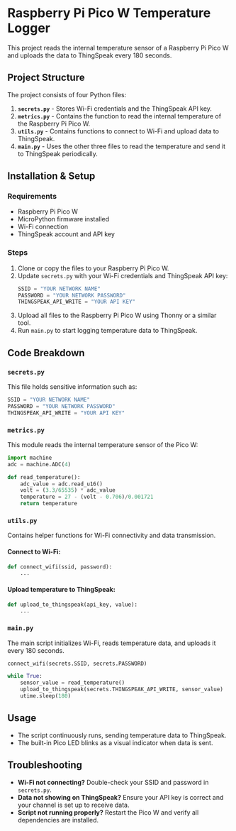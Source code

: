 # Raspberry Pi Pico W Temperature Logger

This project reads the internal temperature sensor of a Raspberry Pi Pico W and uploads the data to ThingSpeak every 180 seconds.

## Project Structure

The project consists of four Python files:

1. **`secrets.py`** - Stores Wi-Fi credentials and the ThingSpeak API key.
2. **`metrics.py`** - Contains the function to read the internal temperature of the Raspberry Pi Pico W.
3. **`utils.py`** - Contains functions to connect to Wi-Fi and upload data to ThingSpeak.
4. **`main.py`** - Uses the other three files to read the temperature and send it to ThingSpeak periodically.

## Installation & Setup

### Requirements
- Raspberry Pi Pico W
- MicroPython firmware installed
- Wi-Fi connection
- ThingSpeak account and API key

### Steps
1. Clone or copy the files to your Raspberry Pi Pico W.
2. Update `secrets.py` with your Wi-Fi credentials and ThingSpeak API key:
   ```python
   SSID = "YOUR NETWORK NAME"
   PASSWORD = "YOUR NETWORK PASSWORD"
   THINGSPEAK_API_WRITE = "YOUR API KEY"
   ```
3. Upload all files to the Raspberry Pi Pico W using Thonny or a similar tool.
4. Run `main.py` to start logging temperature data to ThingSpeak.

## Code Breakdown

### `secrets.py`
This file holds sensitive information such as:
```python
SSID = "YOUR NETWORK NAME"
PASSWORD = "YOUR NETWORK PASSWORD"
THINGSPEAK_API_WRITE = "YOUR API KEY"
```

### `metrics.py`
This module reads the internal temperature sensor of the Pico W:
```python
import machine
adc = machine.ADC(4)

def read_temperature():
    adc_value = adc.read_u16()
    volt = (3.3/65535) * adc_value
    temperature = 27 - (volt - 0.706)/0.001721
    return temperature
```

### `utils.py`
Contains helper functions for Wi-Fi connectivity and data transmission.

#### Connect to Wi-Fi:
```python
def connect_wifi(ssid, password):
    ...
```

#### Upload temperature to ThingSpeak:
```python
def upload_to_thingspeak(api_key, value):
    ...
```

### `main.py`
The main script initializes Wi-Fi, reads temperature data, and uploads it every 180 seconds.
```python
connect_wifi(secrets.SSID, secrets.PASSWORD)

while True:
    sensor_value = read_temperature()
    upload_to_thingspeak(secrets.THINGSPEAK_API_WRITE, sensor_value)
    utime.sleep(180)
```

## Usage
- The script continuously runs, sending temperature data to ThingSpeak.
- The built-in Pico LED blinks as a visual indicator when data is sent.

## Troubleshooting
- **Wi-Fi not connecting?** Double-check your SSID and password in `secrets.py`.
- **Data not showing on ThingSpeak?** Ensure your API key is correct and your channel is set up to receive data.
- **Script not running properly?** Restart the Pico W and verify all dependencies are installed.

